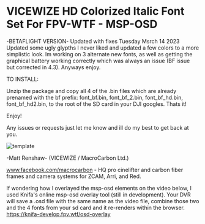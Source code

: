 # VICEWIZE HD Colorized Italic Font Set For FPV-WTF - MSP-OSD #

-BETAFLIGHT VERSION- Updated with fixes Tuesday Msrch 14 2023
Updated some ugly glypths I never liked and updated a few colors to a more simplistic look. Im working on 3 alternate new fonts, as well as getting the graphical battery working correctly which was always an issue (BF issue but corrected in 4.3). Anyways enjoy.

TO INSTALL:

Unzip the package and copy all 4 of the .bin files which are already prenamed with the bf prefix: font_bf.bin, font_bf_2.bin, font_bf_hd.bin, font_bf_hd2.bin, to the root of the SD card in your DJI googles. Thats it!

Enjoy!


Any issues or requests just let me know and ill do my best to get back at you.

<img src="https://i.ibb.co/56Q49wQ/template.png" alt="template" border="0">


-Matt Renshaw- (VICEWIZE / MacroCarbon Ltd.)

www.facebook.com/macrocarbon - HQ pro cinelifter and carbon fiber frames and camera systems for ZCAM, Arri, and Red.



If wondering how I overlayed the msp-osd elements on the video below, I used Knifa's online msp-osd overlay tool (still in development). Your DVR will save a .osd file with the same name as the video file, combine those two and the 4 fonts from your sd card and it re-renders within the browser. 
https://knifa-develop.fpv.wtf/osd-overlay
